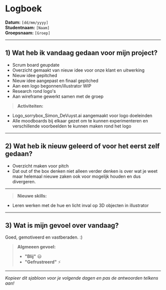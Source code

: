 # Logboek

**Datum:** `[dd/mm/yyyy]`  
**Studentnaam:** `[Naam]`  
**Groepsnaam:** `[Groep]`

---

## 1) Wat heb ik vandaag gedaan voor mijn project?

- Scrum board geupdate
- Overzicht gemaakt van nieuw idee voor onze klant en uitwerking
- Nieuw idee gepitched
- Nieuw idee aangepast en finaal gepitched
- Aan een logo begonnen/illustrator WIP
- Research rond logo's
- Aan wireframe gewerkt samen met de groep


> **Activiteiten:**  
- Logo_sorrybox_Simon_DeVuyst.ai aangemaakt voor logo doeleinden
- Alle moodboards bij elkaar gezet om te kunnen experimenteren en verschillende voorbeelden te kunnen maken rond het logo
---
## 2) Wat heb ik nieuw geleerd of voor het eerst zelf gedaan?
- Overzicht maken voor pitch
- Dat out of the box denken niet alleen verder denken is over wat je weet maar helemaal nieuwe zaken ook voor mogelijk houden en dus divergeren.
---
> **Nieuwe skills:**  
- Leren werken met de hue en licht inval op 3D objecten in illustrator 
---

## 3) Wat is mijn gevoel over vandaag?

Goed, gemotiveerd en vastberaden.   :)

> **Algmeeen gevoel:**  
> - **"Blij"** :smiley:  
> - **"Gefrustreerd"** :zap:

---

*Kopieer dit sjabloon voor je volgende dagen en pas de antwoorden telkens aan!*
